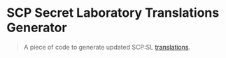 # SCP Secret Laboratory Translations Generator

> A piece of code to generate updated SCP:SL [translations](https://www.youtube.com/watch?v=nXZpNtWNwfs).
